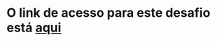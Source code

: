 # O link de acesso para este desafio está [aqui](https://github.com/YaakovDantas/desafio_2_native)

